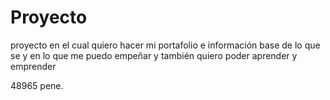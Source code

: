 # Proyecto
proyecto en el cual quiero hacer mi portafolio e información base de lo que se y en lo que me puedo empeñar y también quiero poder aprender y emprender 




48965
pene.
